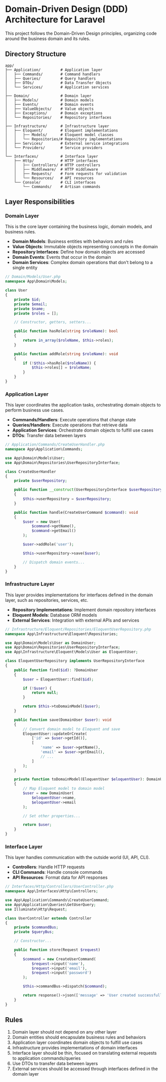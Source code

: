 # Domain-Driven Design (DDD) Architecture for Laravel

This project follows the Domain-Driven Design principles, organizing code around the business domain and its rules.

## Directory Structure

```
app/
├── Application/         # Application layer
│   ├── Commands/        # Command handlers
│   ├── Queries/         # Query handlers
│   ├── DTOs/            # Data Transfer Objects
│   └── Services/        # Application services
│
├── Domain/              # Domain layer
│   ├── Models/          # Domain models
│   ├── Events/          # Domain events
│   ├── ValueObjects/    # Value objects
│   ├── Exceptions/      # Domain exceptions
│   └── Repositories/    # Repository interfaces
│
├── Infrastructure/      # Infrastructure layer
│   ├── Eloquent/        # Eloquent implementations
│   │   ├── Models/      # Eloquent model classes
│   │   └── Repositories/# Repository implementations
│   ├── Services/        # External service integrations
│   └── Providers/       # Service providers
│
└── Interfaces/          # Interface layer
    ├── Http/            # HTTP interfaces
    │   ├── Controllers/ # HTTP controllers
    │   ├── Middleware/  # HTTP middleware
    │   ├── Requests/    # Form requests for validation
    │   └── Resources/   # API resources
    └── Console/         # CLI interfaces
        └── Commands/    # Artisan commands
```

## Layer Responsibilities

### Domain Layer

This is the core layer containing the business logic, domain models, and business rules.

-   **Domain Models**: Business entities with behaviors and rules
-   **Value Objects**: Immutable objects representing concepts in the domain
-   **Repository Interfaces**: Define how domain objects are accessed
-   **Domain Events**: Events that occur in the domain
-   **Domain Services**: Complex domain operations that don't belong to a single entity

```php
// Domain/Models/User.php
namespace App\Domain\Models;

class User
{
    private $id;
    private $email;
    private $name;
    private $roles = [];

    // Constructor, getters, setters...

    public function hasRole(string $roleName): bool
    {
        return in_array($roleName, $this->roles);
    }

    public function addRole(string $roleName): void
    {
        if (!$this->hasRole($roleName)) {
            $this->roles[] = $roleName;
        }
    }
}
```

### Application Layer

This layer coordinates the application tasks, orchestrating domain objects to perform business use cases.

-   **Commands/Handlers**: Execute operations that change state
-   **Queries/Handlers**: Execute operations that retrieve data
-   **Application Services**: Orchestrate domain objects to fulfill use cases
-   **DTOs**: Transfer data between layers

```php
// Application/Commands/CreateUserHandler.php
namespace App\Application\Commands;

use App\Domain\Models\User;
use App\Domain\Repositories\UserRepositoryInterface;

class CreateUserHandler
{
    private $userRepository;

    public function __construct(UserRepositoryInterface $userRepository)
    {
        $this->userRepository = $userRepository;
    }

    public function handle(CreateUserCommand $command): void
    {
        $user = new User(
            $command->getName(),
            $command->getEmail()
        );

        $user->addRole('user');

        $this->userRepository->save($user);

        // Dispatch domain events...
    }
}
```

### Infrastructure Layer

This layer provides implementations for interfaces defined in the domain layer, such as repositories, services, etc.

-   **Repository Implementations**: Implement domain repository interfaces
-   **Eloquent Models**: Database ORM models
-   **External Services**: Integration with external APIs and services

```php
// Infrastructure/Eloquent/Repositories/EloquentUserRepository.php
namespace App\Infrastructure\Eloquent\Repositories;

use App\Domain\Models\User as DomainUser;
use App\Domain\Repositories\UserRepositoryInterface;
use App\Infrastructure\Eloquent\Models\User as EloquentUser;

class EloquentUserRepository implements UserRepositoryInterface
{
    public function find($id): ?DomainUser
    {
        $user = EloquentUser::find($id);

        if (!$user) {
            return null;
        }

        return $this->toDomainModel($user);
    }

    public function save(DomainUser $user): void
    {
        // Convert domain model to Eloquent and save
        EloquentUser::updateOrCreate(
            ['id' => $user->getId()],
            [
                'name' => $user->getName(),
                'email' => $user->getEmail(),
                // ...
            ]
        );
    }

    private function toDomainModel(EloquentUser $eloquentUser): DomainUser
    {
        // Map Eloquent model to domain model
        $user = new DomainUser(
            $eloquentUser->name,
            $eloquentUser->email
        );

        // Set other properties...

        return $user;
    }
}
```

### Interface Layer

This layer handles communication with the outside world (UI, API, CLI).

-   **Controllers**: Handle HTTP requests
-   **CLI Commands**: Handle console commands
-   **API Resources**: Format data for API responses

```php
// Interfaces/Http/Controllers/UserController.php
namespace App\Interfaces\Http\Controllers;

use App\Application\Commands\CreateUserCommand;
use App\Application\Queries\GetUserQuery;
use Illuminate\Http\Request;

class UserController extends Controller
{
    private $commandBus;
    private $queryBus;

    // Constructor...

    public function store(Request $request)
    {
        $command = new CreateUserCommand(
            $request->input('name'),
            $request->input('email'),
            $request->input('password')
        );

        $this->commandBus->dispatch($command);

        return response()->json(['message' => 'User created successfully'], 201);
    }
}
```

## Rules

1. Domain layer should not depend on any other layer
2. Domain entities should encapsulate business rules and behaviors
3. Application layer coordinates domain objects to fulfill use cases
4. Infrastructure provides implementations of domain interfaces
5. Interface layer should be thin, focused on translating external requests to application commands/queries
6. Use DTOs to transfer data between layers
7. External services should be accessed through interfaces defined in the domain layer
